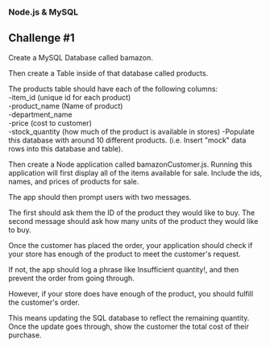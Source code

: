<h3>Node.js & MySQL</h3>
<h2>Challenge #1</h2>

Create a MySQL Database called bamazon.

Then create a Table inside of that database called products.

The products table should have each of the following columns:
<br>
-item_id (unique id for each product)
<br>
-product_name (Name of product)
<br>
-department_name
<br>
-price (cost to customer)
<br>
-stock_quantity (how much of the product is available in stores)
-Populate this database with around 10 different products. (i.e. Insert     "mock" data rows into this database and table).

Then create a Node application called bamazonCustomer.js. Running this application will first display all of the items available for sale. Include the ids, names, and prices of products for sale.

The app should then prompt users with two messages.

The first should ask them the ID of the product they would like to buy.
The second message should ask how many units of the product they would like to buy.

Once the customer has placed the order, your application should check if your store has enough of the product to meet the customer's request.

If not, the app should log a phrase like Insufficient quantity!, and then prevent the order from going through.

However, if your store does have enough of the product, you should fulfill the customer's order.

This means updating the SQL database to reflect the remaining quantity.
Once the update goes through, show the customer the total cost of their purchase.